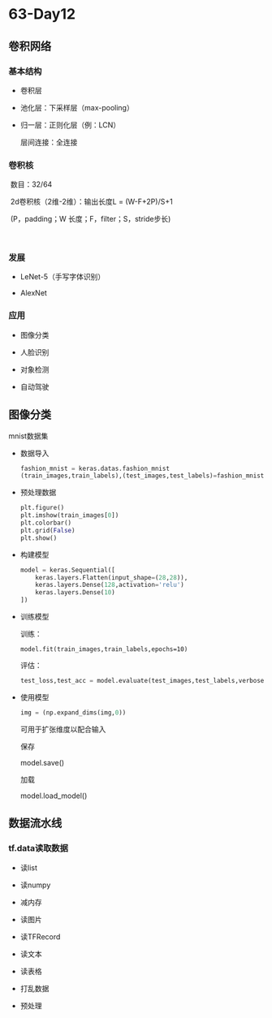 # 63-Day12

## 卷积网络

### 基本结构

* 卷积层

* 池化层：下采样层（max-pooling）

* 归一层：正则化层（例：LCN）

  层间连接：全连接

### 卷积核

​	数目：32/64

​	2d卷积核（2维-2维）：输出长度L = (W-F+2P)/S+1

​		(P，padding；W 长度；F，filter；S，stride步长)

​	

### 发展

* LeNet-5（手写字体识别）

* AlexNet

### 应用

* 图像分类

* 人脸识别

* 对象检测

* 自动驾驶

## 图像分类

mnist数据集

* 数据导入

  ```python
  fashion_mnist = keras.datas.fashion_mnist
  (train_images,train_labels),(test_images,test_labels)=fashion_mnist.load_data()
  ```

* 预处理数据

  ```python
  plt.figure()
  plt.imshow(train_images[0])
  plt.colorbar()
  plt.grid(False)
  plt.show()
  ```

* 构建模型

  ```python
  model = keras.Sequential([
      keras.layers.Flatten(input_shape=(28,28)),
      keras.layers.Dense(128,activation='relu')
      keras.layers.Dense(10)
  ])
  ```

* 训练模型

  训练：

  ```
  model.fit(train_images,train_labels,epochs=10)
  ```

  评估：

  ```python
  test_loss,test_acc = model.evaluate(test_images,test_labels,verbose=2)
  ```

* 使用模型

  ```python
  img = (np.expand_dims(img,0))
  ```

  可用于扩张维度以配合输入

  保存

  model.save()

  加载

  model.load_model()

## 数据流水线

### tf.data读取数据

* 读list

* 读numpy
* 减内存
* 读图片
* 读TFRecord
* 读文本
* 读表格
* 打乱数据
* 预处理